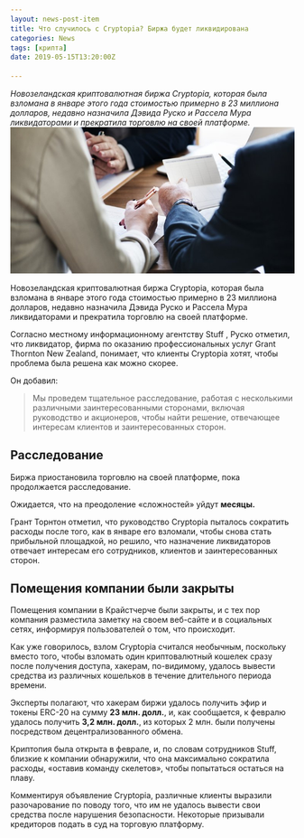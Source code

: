 ```yaml
---
layout: news-post-item
title: Что случилось с Cryptopia? Биржа будет ликвидирована
categories: News
tags: [крипта]
date: 2019-05-15T13:20:00Z

---
```

*Новозеландская криптовалютная биржа Cryptopia, которая была взломана в январе этого года стоимостью примерно в 23 миллиона долларов, недавно назначила Дэвида Руско и Рассела Мура ликвидаторами и прекратила торговлю на своей платформе.*
![btc рост](/images/news/cryptopia_likvidacia.jpg)


Новозеландская криптовалютная биржа Cryptopia, которая была взломана в январе этого года стоимостью примерно в 23 миллиона долларов, недавно назначила Дэвида Руско и Рассела Мура ликвидаторами и прекратила торговлю на своей платформе.

Согласно местному информационному агентству Stuff , Руско отметил, что ликвидатор, фирма по оказанию профессиональных услуг Grant Thornton New Zealand, понимает, что клиенты Cryptopia хотят, чтобы проблема была решена как можно скорее. 

Он добавил:

> Мы проведем тщательное расследование, работая с несколькими различными заинтересованными сторонами, включая руководство и акционеров, чтобы найти решение, отвечающее интересам клиентов и заинтересованных сторон.

## Расследование

Биржа приостановила торговлю на своей платформе, пока продолжается расследование. 

Ожидается, что на преодоление «сложностей» уйдут __месяцы.__ 

Грант Торнтон отметил, что руководство Cryptopia пыталось сократить расходы после того, как в январе его взломали, чтобы снова стать прибыльной площадкой, но решило, что назначение ликвидаторов отвечает интересам его сотрудников, клиентов и заинтересованных сторон.

## Помещения компании были закрыты

Помещения компании в Крайстчерче были закрыты, и с тех пор компания разместила заметку на своем веб-сайте и в социальных сетях, информируя пользователей о том, что происходит.

Как уже говорилось, взлом Cryptopia считался необычным, поскольку вместо того, чтобы взломать один криптовалютный кошелек сразу после получения доступа, хакерам, по-видимому, удалось вывести средства из различных кошельков в течение длительного периода времени.

Эксперты полагают, что хакерам биржи удалось получить эфир и токены ERC-20 на сумму __23 млн. долл.__, и, как сообщается, к февралю удалось получить __3,2 млн. долл.__, из которых 2 млн. были получены посредством децентрализованного обмена.

<p class="vaz">Криптопия была открыта в феврале, и, по словам сотрудников Stuff, близкие к компании обнаружили, что она максимально сократила расходы, «оставив команду скелетов», чтобы попытаться остаться на плаву.
</p>
Комментируя объявление Cryptopia, различные клиенты выразили разочарование по поводу того, что им не удалось вывести свои средства после нарушения безопасности. Некоторые призывали кредиторов подать в суд на торговую платформу.